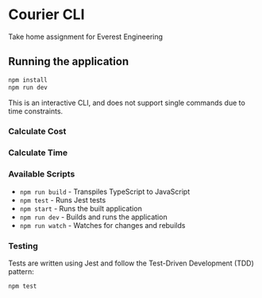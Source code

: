 # Courier CLI

Take home assignment for Everest Engineering

## Running the application

```bash
npm install
npm run dev
```

This is an interactive CLI, and does not support single commands due to time constraints.

### Calculate Cost


### Calculate Time


### Available Scripts

- `npm run build` - Transpiles TypeScript to JavaScript
- `npm test` - Runs Jest tests
- `npm start` - Runs the built application
- `npm run dev` - Builds and runs the application
- `npm run watch` - Watches for changes and rebuilds

### Testing

Tests are written using Jest and follow the Test-Driven Development (TDD) pattern:

```bash
npm test
```
